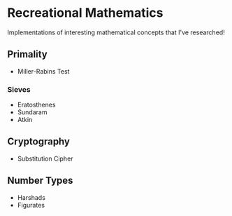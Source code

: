 # Recreational Mathematics
Implementations of interesting mathematical concepts that I've researched!

## Primality
- Miller-Rabins Test
### Sieves
- Eratosthenes
- Sundaram
- Atkin
## Cryptography
- Substitution Cipher
## Number Types
- Harshads
- Figurates

